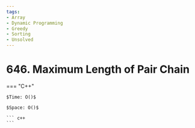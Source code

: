 ```yaml
---
tags:
- Array
- Dynamic Programming
- Greedy
- Sorting
- Unsolved
---
```



# 646. Maximum Length of Pair Chain

=== "C++"

    $Time: O()$

    $Space: O()$

    ``` c++
    ```